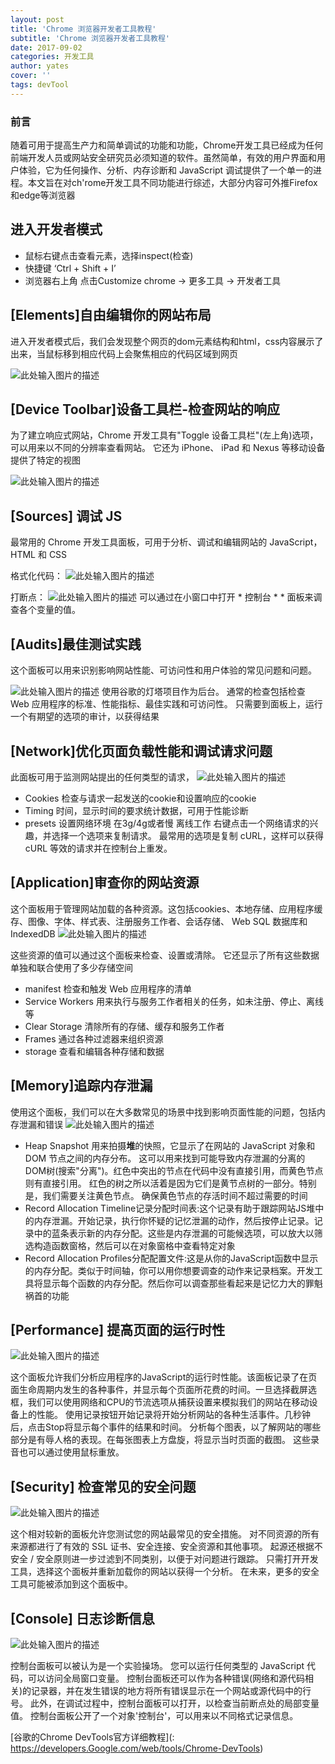 ```yaml
---
layout: post
title: 'Chrome 浏览器开发者工具教程'
subtitle: 'Chrome 浏览器开发者工具教程'
date: 2017-09-02
categories: 开发工具
author: yates
cover: ''
tags: devTool
---
```

### 前言
随着可用于提高生产力和简单调试的功能和功能，Chrome开发工具已经成为任何前端开发人员或网站安全研究员必须知道的软件。虽然简单，有效的用户界面和用户体验，它为任何操作、分析、内存诊断和 JavaScript 调试提供了一个单一的进程。本文旨在对ch'rome开发工具不同功能进行综述，大部分内容可外推Firefox和edge等浏览器

## 进入开发者模式

* 鼠标右键点击查看元素，选择inspect(检查)
* 快捷键 ‘Ctrl + Shift + I’
* 浏览器右上角 点击Customize chrome -> 更多工具 -> 开发者工具 

## [Elements]自由编辑你的网站布局
进入开发者模式后，我们会发现整个网页的dom元素结构和html，css内容展示了出来，当鼠标移到相应代码上会聚焦相应的代码区域到网页

![此处输入图片的描述](http://www.muyibeyond.cn/img/2017-09-02-chorme-developer-compass/1.gif)

## [Device Toolbar]设备工具栏-检查网站的响应
为了建立响应式网站，Chrome 开发工具有"Toggle 设备工具栏"(左上角)选项，可以用来以不同的分辨率查看网站。 它还为 iPhone、 iPad 和 Nexus 等移动设备提供了特定的视图

![此处输入图片的描述](http://www.muyibeyond.cn/img/2017-09-02-chorme-developer-compass/2.png)

## [Sources] 调试 JS
最常用的 Chrome 开发工具面板，可用于分析、调试和编辑网站的 JavaScript，HTML 和 CSS

格式化代码：
![此处输入图片的描述](http://www.muyibeyond.cn/img/2017-09-02-chorme-developer-compass/3.png)

打断点：
![此处输入图片的描述](http://www.muyibeyond.cn/img/2017-09-02-chorme-developer-compass/4.png)
可以通过在小窗口中打开 * 控制台 * * 面板来调查各个变量的值。

## [Audits]最佳测试实践
这个面板可以用来识别影响网站性能、可访问性和用户体验的常见问题和问题。

![此处输入图片的描述](http://www.muyibeyond.cn/img/2017-09-02-chorme-developer-compass/5.png)
使用谷歌的灯塔项目作为后台。 通常的检查包括检查 Web 应用程序的标准、性能指标、最佳实践和可访问性。 只需要到面板上，运行一个有期望的选项的审计，以获得结果

## [Network]优化页面负载性能和调试请求问题
此面板可用于监测网站提出的任何类型的请求，
![此处输入图片的描述](http://www.muyibeyond.cn/img/2017-09-02-chorme-developer-compass/6.png)

- Cookies 检查与请求一起发送的cookie和设置响应的cookie
- Timing 时间，显示时间的要求统计数据，可用于性能诊断
- presets 设置网络环境 在3g/4g或者慢 离线工作
右键点击一个网络请求的兴趣，并选择一个选项来复制请求。 最常用的选项是复制 cURL，这样可以获得 cURL 等效的请求并在控制台上重发。

## [Application]审查你的网站资源
这个面板用于管理网站加载的各种资源。这包括cookies、本地存储、应用程序缓存、图像、字体、样式表、注册服务工作者、会话存储、 Web SQL 数据库和 IndexedDB
![此处输入图片的描述](http://www.muyibeyond.cn/img/2017-09-02-chorme-developer-compass/7.png)

这些资源的值可以通过这个面板来检查、设置或清除。 它还显示了所有这些数据单独和联合使用了多少存储空间
- manifest 检查和触发 Web 应用程序的清单
- Service Workers 用来执行与服务工作者相关的任务，如未注册、停止、离线等
- Clear Storage 清除所有的存储、缓存和服务工作者
- Frames 通过各种过滤器来组织资源
- storage 查看和编辑各种存储和数据

## [Memory]追踪内存泄漏
使用这个面板，我们可以在大多数常见的场景中找到影响页面性能的问题，包括内存泄漏和错误
![此处输入图片的描述](http://www.muyibeyond.cn/img/2017-09-02-chorme-developer-compass/8.png)

- Heap Snapshot 用来拍摄**堆**的快照，它显示了在网站的 JavaScript 对象和 DOM 节点之间的内存分布。 这可以用来找到可能导致内存泄漏的分离的DOM树(搜索"分离")。红色中突出的节点在代码中没有直接引用，而黄色节点则有直接引用。 红色的树之所以活着是因为它们是黄节点树的一部分。特别是，我们需要关注黄色节点。 确保黄色节点的存活时间不超过需要的时间
- Record Allocation Timeline记录分配时间表:这个记录有助于跟踪网站JS堆中的内存泄漏。开始记录，执行你怀疑的记忆泄漏的动作，然后按停止记录。记录中的蓝条表示新的内存分配。这些是内存泄漏的可能候选项，可以放大以筛选构造函数窗格，然后可以在对象窗格中查看特定对象
- Record Allocation Profiles分配配置文件:这是从你的JavaScript函数中显示的内存分配。类似于时间轴，你可以用你想要调查的动作来记录档案。开发工具将显示每个函数的内存分配。然后你可以调查那些看起来是记忆力大的罪魁祸首的功能

## [Performance] 提高页面的运行时性
![此处输入图片的描述](http://www.muyibeyond.cn/img/2017-09-02-chorme-developer-compass/9.gif)

这个面板允许我们分析应用程序的JavaScript的运行时性能。该面板记录了在页面生命周期内发生的各种事件，并显示每个页面所花费的时间。一旦选择截屏选框，我们可以使用网络和CPU的节流选项从捕获设置来模拟我们的网站在移动设备上的性能。 使用记录按钮开始记录将开始分析网站的各种生活事件。几秒钟后，点击Stop将显示每个事件的结果和时间。 分析每个图表，以了解网站的哪些部分是有辱人格的表现。在每张图表上方盘旋，将显示当时页面的截图。 这些录音也可以通过使用鼠标重放。

## [Security] 检查常见的安全问题
![此处输入图片的描述](http://www.muyibeyond.cn/img/2017-09-02-chorme-developer-compass/10.png)

这个相对较新的面板允许您测试您的网站最常见的安全措施。 对不同资源的所有来源都进行了有效的 SSL 证书、安全连接、安全资源和其他事项。 起源还根据不安全 / 安全原则进一步过滤到不同类别，以便于对问题进行跟踪。 只需打开开发工具，选择这个面板并重新加载你的网站以获得一个分析。 在未来，更多的安全工具可能被添加到这个面板中。

## [Console] 日志诊断信息
![此处输入图片的描述](http://www.muyibeyond.cn/img/2017-09-02-chorme-developer-compass/11.png)

控制台面板可以被认为是一个实验操场。 您可以运行任何类型的 JavaScript 代码，可以访问全局窗口变量。 控制台面板还可以作为各种错误(网络和源代码相关)的记录器，并在发生错误的地方将所有错误显示在一个网站或源代码中的行号。 此外，在调试过程中，控制台面板可以打开，以检查当前断点处的局部变量值。 控制台面板公开了一个对象'控制台'，可以用来以不同格式记录信息。


[谷歌的Chrome DevTools官方详细教程](: https://developers.Google.com/web/tools/Chrome-DevTools)